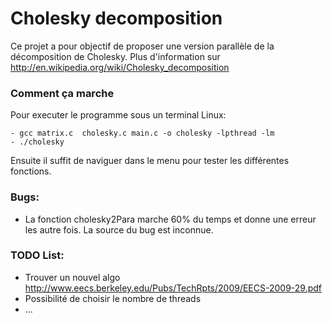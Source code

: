 Cholesky decomposition
======================

Ce projet a pour objectif de proposer une version parallèle de la décomposition de Cholesky. Plus d'information sur http://en.wikipedia.org/wiki/Cholesky_decomposition


### Comment ça marche

Pour executer le programme sous un terminal Linux:

```
- gcc matrix.c  cholesky.c main.c -o cholesky -lpthread -lm
- ./cholesky
```

Ensuite il suffit de naviguer dans le menu pour tester les différentes fonctions.

### Bugs:

- La fonction cholesky2Para marche 60% du temps et donne une erreur les autre fois. La source du bug est inconnue.


### TODO List:

- Trouver un nouvel algo http://www.eecs.berkeley.edu/Pubs/TechRpts/2009/EECS-2009-29.pdf
- Possibilité de choisir le nombre de threads
- ...
